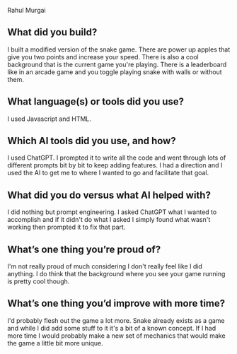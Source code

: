 Rahul Murgai

## What did you build?
I built a modified version of the snake game. There are power up apples that give you two points and increase your speed. There is also a cool background that is the current game you're playing. There is a leaderboard like in an arcade game and you toggle playing snake with walls or without them.

## What language(s) or tools did you use?
I used Javascript and HTML.

## Which AI tools did you use, and how?
I used ChatGPT. I prompted it to write all the code and went through lots of different prompts bit by bit to keep adding features. I had a direction and I used the AI to get me to where I wanted to go and facilitate that goal.

## What did you do versus what AI helped with?
I did nothing but prompt engineering. I asked ChatGPT what I wanted to accomplish and if it didn't do what I asked I simply found what wasn't working then prompted it to fix that part. 

## What’s one thing you’re proud of?
I'm not really proud of much considering I don't really feel like I did anything. I do think that the background where you see your game running is pretty cool though.

## What’s one thing you’d improve with more time?
I'd probably flesh out the game a lot more. Snake already exists as a game and while I did add some stuff to it it's a bit of a known concept. If I had more time I would probably make a new set of mechanics that would make the game a little bit more unique.
